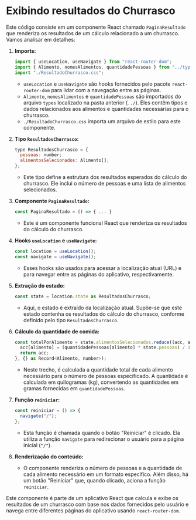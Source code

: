 # Exibindo resultados do Churrasco

Este código consiste em um componente React chamado `PaginaResultado` que renderiza os resultados de um cálculo relacionado a um churrasco. Vamos analisar em detalhes:

1. **Imports:**
   ```javascript
   import { useLocation, useNavigate } from "react-router-dom";
   import { Alimento, nomesAlimentos, quantidadePessoas } from "../types";
   import "./ResultadoChurrasco.css";
   ```
   - `useLocation` e `useNavigate` são hooks fornecidos pelo pacote `react-router-dom` para lidar com a navegação entre as páginas.
   - `Alimento`, `nomesAlimentos` e `quantidadePessoas` são importados do arquivo `types` localizado na pasta anterior (`../`). Eles contêm tipos e dados relacionados aos alimentos e quantidades necessárias para o churrasco.
   - `./ResultadoChurrasco.css` importa um arquivo de estilo para este componente.

2. **Tipo `ResultadosChurrasco`:**
   ```javascript
   type ResultadosChurrasco = {
     pessoas: number;
     alimentosSelecionados: Alimento[];
   };
   ```
   - Este tipo define a estrutura dos resultados esperados do cálculo do churrasco. Ele inclui o número de pessoas e uma lista de alimentos selecionados.

3. **Componente `PaginaResultado`:**
   ```javascript
   const PaginaResultado = () => { ... }
   ```
   - Este é um componente funcional React que renderiza os resultados do cálculo do churrasco.

4. **Hooks `useLocation` e `useNavigate`:**
   ```javascript
   const location = useLocation();
   const navigate = useNavigate();
   ```
   - Esses hooks são usados para acessar a localização atual (URL) e para navegar entre as páginas do aplicativo, respectivamente.

5. **Extração do estado:**
   ```javascript
   const state = location.state as ResultadosChurrasco;
   ```
   - Aqui, o estado é extraído da localização atual. Supõe-se que este estado contenha os resultados do cálculo do churrasco, conforme definido pelo tipo `ResultadosChurrasco`.

6. **Cálculo da quantidade de comida:**
   ```javascript
   const totalPorAlimento = state.alimentosSelecionados.reduce((acc, alimento) => {
     acc[alimento] = (quantidadePessoas[alimento] * state.pessoas) / 1000; // Convertendo para kg
     return acc;
   }, {} as Record<Alimento, number>);
   ```
   - Neste trecho, é calculada a quantidade total de cada alimento necessário para o número de pessoas especificado. A quantidade é calculada em quilogramas (kg), convertendo as quantidades em gramas fornecidas em `quantidadePessoas`.

7. **Função `reiniciar`:**
   ```javascript
   const reiniciar = () => {
     navigate("/");
   };
   ```
   - Esta função é chamada quando o botão "Reiniciar" é clicado. Ela utiliza a função `navigate` para redirecionar o usuário para a página inicial (`"/"`).

8. **Renderização do conteúdo:**
   - O componente renderiza o número de pessoas e a quantidade de cada alimento necessário em um formato específico. Além disso, há um botão "Reiniciar" que, quando clicado, aciona a função `reiniciar`.

Este componente é parte de um aplicativo React que calcula e exibe os resultados de um churrasco com base nos dados fornecidos pelo usuário e navega entre diferentes páginas do aplicativo usando `react-router-dom`.